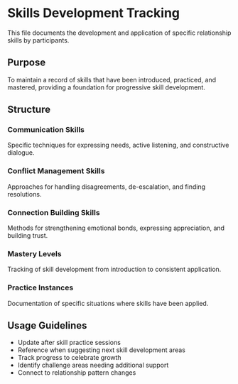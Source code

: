 # Skills Development Tracking

This file documents the development and application of specific relationship skills by participants.

## Purpose
To maintain a record of skills that have been introduced, practiced, and mastered, providing a foundation for progressive skill development.

## Structure

### Communication Skills
Specific techniques for expressing needs, active listening, and constructive dialogue.

### Conflict Management Skills
Approaches for handling disagreements, de-escalation, and finding resolutions.

### Connection Building Skills
Methods for strengthening emotional bonds, expressing appreciation, and building trust.

### Mastery Levels
Tracking of skill development from introduction to consistent application.

### Practice Instances
Documentation of specific situations where skills have been applied.

## Usage Guidelines

- Update after skill practice sessions
- Reference when suggesting next skill development areas
- Track progress to celebrate growth
- Identify challenge areas needing additional support
- Connect to relationship pattern changes
